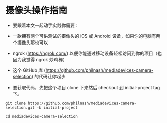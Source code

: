# 摄像头操作指南

* 要跟着本文一起动手实践你需要：

* 一款拥有两个可供测试的摄像头的 iOS 或 Android 设备，如果你的电脑有两个摄像头那也可以

* ngrok (https://ngrok.com/) 以便你能通过移动设备轻松访问到你的项目（也因为我觉得 ngrok 炒鸡棒）

* 这个 GitHub 库 (https://github.com/philnash/mediadevices-camera-selection)  的代码让你起步

* 要获取代码，先把这个项目 clone 下来然后 checkout 到 initial-project tag 下。

```
git clone https://github.com/philnash/mediadevices-camera-selection.git -b initial-project

cd mediadevices-camera-selection
```

